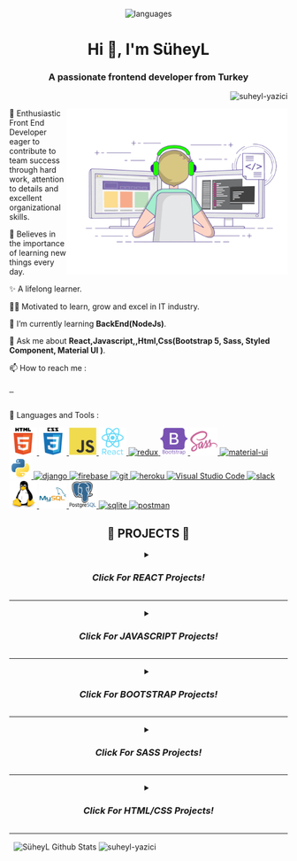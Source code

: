 <div>
   <p align="center">
      <img src="https://user-images.githubusercontent.com/81583304/172399580-c6ac0263-ed22-4a98-8933-bb667bda1e79.gif" alt="languages" width="40%" > 
   </p>
   <h1 align="center">Hi 👋, I'm SüheyL</h1>
   <h3 align="center">A passionate frontend developer from Turkey</h3>

   <p align="right">
      <img src="https://komarev.com/ghpvc/?username=suheyl-yazici&label=Profile%20views&color=0e75b6&style=flat" alt="suheyl-yazici" />
   </p>
</div>

<div>
<img src="developer.gif" width="400" align="right" alt="logo">

👯  Enthusiastic Front End Developer eager to contribute to team success through hard work,
attention to details and excellent organizational skills.

📝  Believes in the importance of learning new things every day.

✨  A lifelong learner.

👨‍💻  Motivated to learn, grow and excel in IT industry.

🌱  I’m currently learning **BackEnd(NodeJs)**.

💬  Ask me about **React,Javascript,,Html,Css(Bootstrap 5, Sass, Styled Component, Material UI )**.

📫  How to reach me :

  <div align="left">
      <a href="mailto:h.suheylyazici@gmail.com" target="_blank">
         <img src="https://img.shields.io/badge/Gmail-D14836?style=for-the-badge&logo=gmail&logoColor=white" alt="">
      </a>
      <a href="https://wa.me/+905078441393" target="_blank">
         <img src="https://img.shields.io/badge/WhatsApp-25D366?style=for-the-badge&logo=whatsapp&logoColor=white" alt="">
      </a>
      <a href="https://www.linkedin.com/in/hasansüheylyazıcı" target="_blank">
         <img src="https://img.shields.io/badge/LinkedIn-0077B5?style=for-the-badge&logo=linkedin&logoColor=white" alt="">
      </a>
     <!--
      <a href="#" target="_blank">
         <img src="https://img.shields.io/badge/Instagram-E4405F?style=for-the-badge&logo=instagram&logoColor=white" alt="">
      </a>
      <a href="#" target="_blank">
         <img src="https://img.shields.io/badge/Twitter-1DA1F2?style=for-the-badge&logo=twitter&logoColor=white" alt="">
      </a>
     -->
   </div>
   
<br />

🔧 Languages and Tools :

 <div align="left">
   <a href="#" target="_blank">
      <img src="https://raw.githubusercontent.com/devicons/devicon/master/icons/html5/html5-original-wordmark.svg" alt="html5" width="50" height="50"/>
   </a>     
   <a href="#" target="_blank">
      <img src="https://raw.githubusercontent.com/devicons/devicon/master/icons/css3/css3-original-wordmark.svg" alt="css3" width="50" height="50"/>
   </a>
   <a href="#" target="_blank">
      <img src="https://raw.githubusercontent.com/devicons/devicon/master/icons/javascript/javascript-original.svg" alt="javascript" width="50" height="50"/>              </a>
   <a href="#" target="_blank">
      <img src="https://raw.githubusercontent.com/devicons/devicon/master/icons/react/react-original-wordmark.svg" alt="react" width="50" height="50"/>
   </a>
   <a href="#" target="_blank">
      <img src="https://upload.wikimedia.org/wikipedia/commons/4/49/Redux.png" alt="redux" width="50" height="50" />
   </a>
   <a href="#" target="_blank">
      <img src="https://raw.githubusercontent.com/devicons/devicon/master/icons/bootstrap/bootstrap-plain-wordmark.svg" alt="bootstrap" width="50" height="50"/>
   </a>
   <a href="#" target="_blank">
      <img src="https://raw.githubusercontent.com/devicons/devicon/master/icons/sass/sass-original.svg" alt="sass"  width="50" height="50" />
   </a>
   <a href="#" target="_blank">
      <img src="https://mui.com/static/logo.png" alt="material-ui" width="50" height="50"/>
   </a>
   <a href="#" target="_blank">
      <img src="https://raw.githubusercontent.com/devicons/devicon/master/icons/python/python-original.svg" alt="python" width="40" height="40"/>
   </a> 
   <a href="#" target="_blank">
      <img src="https://www.djangoproject.com/m/img/logos/django-logo-negative.png" alt="django" width="50" height="50"/>
   </a>
   <a href="#" target="_blank">
      <img src="https://www.vectorlogo.zone/logos/firebase/firebase-icon.svg" alt="firebase" width="50" height="50"/>
   </a>
   <a href="#" target="_blank">
      <img src="https://www.vectorlogo.zone/logos/git-scm/git-scm-icon.svg" alt="git" width="50" height="50"/>
   </a>
   <a href="#" target="_blank">
      <img src="https://www.vectorlogo.zone/logos/heroku/heroku-icon.svg" alt="heroku" width="50" height="50"/>
   </a>
   <a href="#" target="_blank">
      <img src="https://cdn.jsdelivr.net/gh/devicons/devicon/icons/vscode/vscode-original.svg" alt="Visual Studio Code" width="50" height="50" />
   </a>
   <a href="#" target="_blank">
      <img src="https://cdn.brandfolder.io/5H442O3W/as/pl546j-7le8zk-4nzzs1/Slack_Mark_Web.png" alt="slack"  width="50" height="50" />
   </a>
   <a href="#" target="_blank">
      <img src="https://raw.githubusercontent.com/devicons/devicon/master/icons/linux/linux-original.svg" alt="linux" width="50" height="50"/>  
   </a>
   <a href="#" target="_blank">
      <img src="https://raw.githubusercontent.com/devicons/devicon/master/icons/mysql/mysql-original-wordmark.svg" alt="mysql" width="50" height="50"/>
   </a>
   <a href="#" target="_blank">
      <img src="https://raw.githubusercontent.com/devicons/devicon/master/icons/postgresql/postgresql-original-wordmark.svg" alt="postgresql" width="50" height="50"/>
   </a>
   <a href="#" target="_blank">
      <img src="https://www.vectorlogo.zone/logos/sqlite/sqlite-icon.svg" alt="sqlite" width="50" height="50"/>
   </a>
   <a href="#" target="_blank">
      <img src="https://www.vectorlogo.zone/logos/getpostman/getpostman-icon.svg" alt="postman" width="50" height="50"/>
   </a>   
  </div>
</div>

<h2 align="center">🚀 PROJECTS 🚀</h2>

<details align="center">
  <summary><h3><em>Click For REACT Projects!</em></h3></summary>
  <p><a href="https://suheylblogpage.vercel.app/" target="_blank" rel="noreferrer">Blog App Milestone Project</a></p>
  <p><a href="https://movie--app--firebase.herokuapp.com/" target="_blank" rel="noreferrer">Movie App with Firebase</a></p>
  <p><a href="https://suheylrecipeapp.vercel.app/" target="_blank" rel="noreferrer">Recipe App</a></p>
  <p><a href="https://suheyl-yazici.github.io/react_meals_app/" target="_blank" rel="noreferrer">Meals App</a></p>
  <p><a href="https://suheyl-yazici.github.io/react_team_member_allocation/" target="_blank" rel="noreferrer">Team Members Allocation</a></p>
  <p><a href="https://suheyl-yazici.github.io/react_products_app/" target="_blank" rel="noreferrer">Products App</a></p>
  <p><a href="https://suheyl-yazici.github.io/react_todo_list/" target="_blank" rel="noreferrer">React Todo List</a></p>
  <p><a href="https://suheyl-yazici.github.io/react_redux_todo_app_example/" target="_blank" rel="noreferrer">React-Redux Todo List</a></p>   
  <p><a href="https://suheyl-yazici.github.io/react_Task_Tracker/" target="_blank" rel="noreferrer">Task Tracker</a></p>   
  <p><a href="https://suheyl-yazici.github.io/react_tour_projects/" target="_blank" rel="noreferrer">Populer Tour Places</a></p>
  <p><a href="https://suheyl-yazici.github.io/react_language_cards/" target="_blank" rel="noreferrer">Languages Cards</a></p>
  <p><a href="https://suheyl-yazici.github.io/react_random_user_app/" target="_blank" rel="noreferrer">Random User App</a></p>
  <p><a href="" target="_blank" rel="noreferrer"></a></p>
</details>
  <hr/>
<details align="center">
  <summary><h3><em>Click For JAVASCRIPT Projects!</em></h3></summary>
  <p><a href="https://suheyl-yazici.github.io/weatherApp/" target="_blank" rel="noreferrer">Weather App</a></p>
  <p><a href="https://suheyl-yazici.github.io/rest_Countries/" target="_blank" rel="noreferrer">Rest  Countries</a></p>
  <p><a href="https://suheyl-yazici.github.io/digital_clock/" target="_blank" rel="noreferrer">Digital Clock</a></p>
  <p><a href="https://suheyl-yazici.github.io/checkout_project/" target="_blank" rel="noreferrer">Checkout Page</a></p>
  <p><a href="https://suheyl-yazici.github.io/find_the_number_game/" target="_blank" rel="noreferrer">Guess The Number</a></p>
  <p><a href="https://suheyl-yazici.github.io/Lottery-Game/" target="_blank" rel="noreferrer">Lottery Game</a></p>
  <p><a href="https://suheyl-yazici.github.io/ios_calculator/" target="_blank" rel="noreferrer">IOS Calculator</a></p>  
  <p><a href="https://suheyl-yazici.github.io/to_do_app/" target="_blank" rel="noreferrer">Todo App</a></p>
  <p><a href="" target="_blank" rel="noreferrer"></a></p>
</details>
  <hr />
<details align="center">
  <summary><h3><em>Click For BOOTSTRAP Projects!</em></h3></summary>
  <p><a href="https://suheyl-yazici.github.io/bootstrap_project/" target="_blank" rel="noreferrer">Education Page</a></p>
  <p><a href="https://suheyl-yazici.github.io/bootstrap_softPage/" target="_blank" rel="noreferrer">Soft Page</a></p>
</details>
<hr />    
<details align="center">
  <summary><h3><em>Click For SASS Projects!</em></h3></summary>
  <p><a href="https://suheyl-yazici.github.io/sass_game_portal/" target="_blank" rel="noreferrer">Game Portal</a></p>
  <p><a href="https://suheyl-yazici.github.io/Sass_project/" target="_blank" rel="noreferrer">Portfolio Page</a></p>
</details>
<hr />  
<details align="center">
  <summary><h3><em>Click For HTML/CSS Projects!</em></h3></summary>
      <p><a href="https://suheyl-yazici.github.io/Netflix_Survey_Form/" target="_blank" rel="noreferrer">Netflix</a></p>
      <p><a href="https://suheyl-yazici.github.io/parallax_website/" target="_blank" rel="noreferrer">Parallax Website</a></p>
      <p><a href="https://suheyl-yazici.github.io/googleLandingPage/" target="_blank" rel="noreferrer">Google Landing Page</a></p>  
      <p><a href="https://suheyl-yazici.github.io/VoltranClub/" target="_blank" rel="noreferrer">Voltron Club</a></p>  
      <p><a href="https://suheyl-yazici.github.io/personel_landing_page/" target="_blank" rel="noreferrer">Personel Landing Page</a></p>  
</details>
<hr />   
   <p>&nbsp;
      <img align="center" src="https://github-readme-stats.vercel.app/api?username=suheyl-yazici&show_icons=true&hide_border=false&title_color=ff652f&icon_color=FFE400&bg_color=09131B&text_color=ffffff&border_color=0c1a25" alt="SüheyL Github Stats" />
      <img align="center" src="https://github-readme-streak-stats.herokuapp.com/?user=suheyl-yazici&theme=tokyonight" alt="suheyl-yazici" />
   </p>
